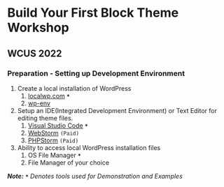 # Build Your First Block Theme Workshop
## WCUS 2022

### Preparation - Setting up Development Environment

1. Create a local installation of WordPress
   1. [localwp.com](https://localwp.com) __`*`__
   2. [wp-env](https://developer.wordpress.org/block-editor/reference-guides/packages/packages-env/)
2. Setup an IDE(Integrated Development Environment) or Text Editor for editing theme files.
   1. [Visual Studio Code](https://code.visualstudio.com/) __`*`__
   2. [WebStorm](https://www.jetbrains.com/webstorm/) `(Paid)`
   3. [PHPStorm](https://www.jetbrains.com/phpstorm/) `(Paid)`
3. Ability to access local WordPress installation files
   1. OS File Manager __`*`__
   2. File Manager of your choice

___Note:__ __`*`__ Denotes tools used for Demonstration and Examples_
